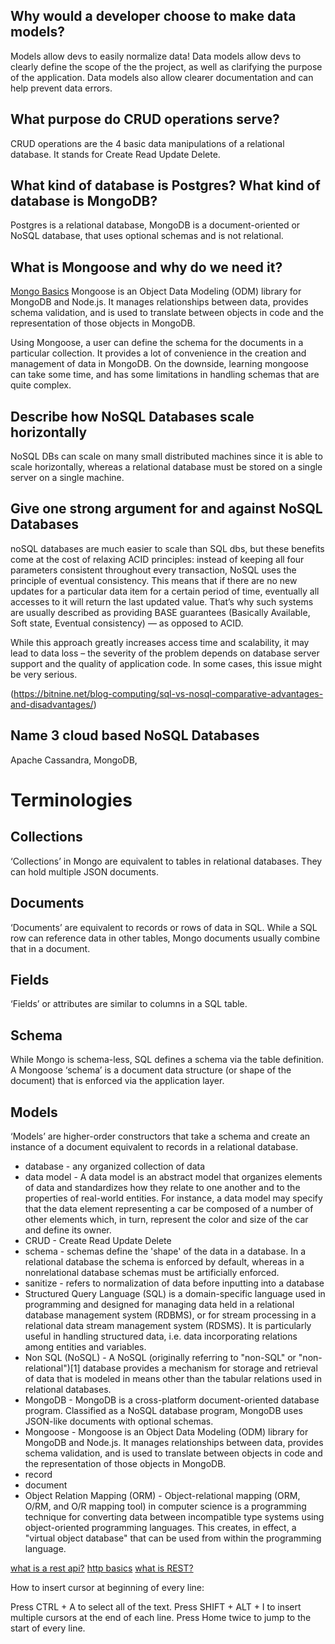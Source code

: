 ## Why would a developer choose to make data models?
Models allow devs to easily normalize data!
Data models allow devs to clearly define the scope of the the project, as well as clarifying the purpose of the application.  Data models also allow clearer documentation and can help prevent data errors.

## What purpose do CRUD operations serve?
CRUD operations are the 4 basic data manipulations of a relational database.  It stands for Create Read Update Delete.

## What kind of database is Postgres? What kind of database is MongoDB?
Postgres is a relational database, MongoDB is a document-oriented or NoSQL database, that uses optional schemas and is not relational.  

## What is Mongoose and why do we need it?
[Mongo Basics](https://www.freecodecamp.org/news/introduction-to-mongoose-for-mongodb-d2a7aa593c57/#:~:text=Mongoose%20is%20an%20Object%20Data,of%20those%20objects%20in%20MongoDB)
Mongoose is an Object Data Modeling (ODM) library for MongoDB and Node.js. It manages relationships between data, provides schema validation, and is used to translate between objects in code and the representation of those objects in MongoDB.

Using Mongoose, a user can define the schema for the documents in a particular collection. It provides a lot of convenience in the creation and management of data in MongoDB. On the downside, learning mongoose can take some time, and has some limitations in handling schemas that are quite complex.


## Describe how NoSQL Databases scale horizontally
NoSQL DBs can scale on many small distributed machines since it is able to scale horizontally, whereas a relational database must be stored on a single server on a single machine.

## Give one strong argument for and against NoSQL Databases
noSQL databases are much easier to scale than SQL dbs, but these benefits come at the cost of relaxing ACID principles: instead of keeping all four parameters consistent throughout every transaction, NoSQL uses the principle of eventual consistency. This means that if there are no new updates for a particular data item for a certain period of time, eventually all accesses to it will return the last updated value. That’s why such systems are usually described as providing BASE guarantees (Basically Available, Soft state, Eventual consistency) — as opposed to ACID.

While this approach greatly increases access time and scalability, it may lead to data loss – the severity of the problem depends on database server support and the quality of application code. In some cases, this issue might be very serious.

(https://bitnine.net/blog-computing/sql-vs-nosql-comparative-advantages-and-disadvantages/)


## Name 3 cloud based NoSQL Databases
Apache Cassandra, MongoDB,

# Terminologies

## Collections
‘Collections’ in Mongo are equivalent to tables in relational databases. They can hold multiple JSON documents.

## Documents
‘Documents’ are equivalent to records or rows of data in SQL. While a SQL row can reference data in other tables, Mongo documents usually combine that in a document.

## Fields
‘Fields’ or attributes are similar to columns in a SQL table.

## Schema
While Mongo is schema-less, SQL defines a schema via the table definition. A Mongoose ‘schema’ is a document data structure (or shape of the document) that is enforced via the application layer.

## Models
‘Models’ are higher-order constructors that take a schema and create an instance of a document equivalent to records in a relational database.

- database - any organized collection of data
- data model - A data model is an abstract model that organizes elements of data and standardizes how they relate to one another and to the properties of real-world entities. For instance, a data model may specify that the data element representing a car be composed of a number of other elements which, in turn, represent the color and size of the car and define its owner.
- CRUD - Create Read Update Delete
- schema - schemas define the 'shape' of the data in a database.  In a relational database the schema is enforced by default, whereas in a nonrelational database schemas must be artificially enforced.
- sanitize - refers to normalization of data before inputting into a database
- Structured Query Language (SQL) is a domain-specific language used in programming and designed for managing data held in a relational database management system (RDBMS), or for stream processing in a relational data stream management system (RDSMS). It is particularly useful in handling structured data, i.e. data incorporating relations among entities and variables.
- Non SQL (NoSQL) - A NoSQL (originally referring to "non-SQL" or "non-relational")[1] database provides a mechanism for storage and retrieval of data that is modeled in means other than the tabular relations used in relational databases. 
- MongoDB - MongoDB is a cross-platform document-oriented database program. Classified as a NoSQL database program, MongoDB uses JSON-like documents with optional schemas.
- Mongoose - Mongoose is an Object Data Modeling (ODM) library for MongoDB and Node.js. It manages relationships between data, provides schema validation, and is used to translate between objects in code and the representation of those objects in MongoDB.
- record
- document
- Object Relation Mapping (ORM) - Object-relational mapping (ORM, O/RM, and O/R mapping tool) in computer science is a programming technique for converting data between incompatible type systems using object-oriented programming languages. This creates, in effect, a "virtual object database" that can be used from within the programming language.

[what is a rest api?](https://www.youtube.com/watch?v=Q-BpqyOT3a8)
[http basics](https://code.tutsplus.com/tutorials/http-the-protocol-every-web-developer-must-know-part-1--net-31177)
[what is REST?](https://restfulapi.net/)

How to insert cursor at beginning of every line:

Press CTRL + A to select all of the text.
Press SHIFT + ALT + I to insert multiple cursors at the end of each line.
Press Home twice to jump to the start of every line.
